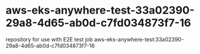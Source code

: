 # aws-eks-anywhere-test-33a02390-29a8-4d65-ab0d-c7fd034873f7-16
repository for use with E2E test job aws-eks-anywhere-test:33a02390-29a8-4d65-ab0d-c7fd034873f7-16
